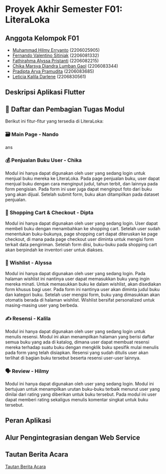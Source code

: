 # Proyek Akhir Semester F01: LiteraLoka

## Anggota Kelompok F01 
* [Muhammad Hilmy Erryanto](https://github.com/m-hilmy-erryanto) (2206025905)
* [Fernando Valentino Sitinjak](https://github.com/Scarletra) (2206081332)
* [Fathirahma Alyssa Pristanti](https://github.com/alyssapristanti) (2206082215)
* [Chika Marsya Diandra Lumban Gaol](https://github.com/chikamarsyaa) (2206083344)
* [Pradipta Arya Pramudita](https://github.com/Pradiptaa) (2206083685)
* [Leticia Kalila Darlene](https://github.com/leticiakalila) (2206830561)

## Deskripsi Aplikasi Flutter

## 📁 Daftar dan Pembagian Tugas Modul
Berikut ini fitur-fitur yang tersedia di LiteraLoka:
### 🗃️ Main Page - Nando
ans

### 💰 Penjualan Buku User - Chika
Modul ini hanya dapat digunakan oleh user yang sedang login untuk menjual buku mereka ke LiteraLoka. Pada page penjualan buku, user dapat menjual buku dengan cara menginput judul, tahun terbit, dan lainnya pada form pengisian. Pada form ini user juga dapat menginput foto dari buku yang akan dijual. Setelah submit form, buku akan ditampilkan pada dataset penjualan.

### 🛒 Shopping Cart & Checkout - Dipta
Modul ini hanya dapat digunakan oleh user yang sedang login. User dapat membeli buku dengan menambahkan ke shopping cart. Setelah user sudah menentukan buku-bukunya, page shopping cart dapat diteruskan ke page checkout, di mana pada page checkout user diminta untuk mengisi form terkait data pengiriman. Setelah form diisi, buku-buku pada shopping cart akan berpindah ke inventori user untuk diakses. 

### 📃 Wishlist - Alyssa
Modul ini hanya dapat digunakan oleh user yang sedang login. Pada halaman wishlist ini nantinya user dapat memasukkan buku yang ingin mereka minati. Untuk memasukkan buku ke dalam wishlist, akan disediakan form khusus bagi user. Pada form ini nantinya user akan diminta judul buku dan kategori buku. Setelah user mengisi form, buku yang dimasukkan akan otomatis berada di halaman wishlist. Wishlist bersifat personalized untuk masing-masing user yang berbeda.

### ✍️ Resensi - Kalila
Modul ini hanya dapat digunakan oleh user yang sedang login untuk menulis resensi. Modul ini akan menampilkan halaman yang berisi daftar semua buku yang ada di katalog, dimana user dapat membuat resensi mereka terhadap suatu buku dengan mengklik buku spesifik mulai menulis pada form yang telah disiapkan. Resensi yang sudah ditulis user akan terlihat di bagian buku tersebut beserta resensi user-user lainnya.

### 🗣️ Review - Hilmy
Modul ini hanya dapat digunakan oleh user yang sedang login. Modul ini bertujuan untuk menampilkan urutan buku-buku terbaik menurut user yang dinilai dari rating yang diberikan untuk buku tersebut. Pada modul ini user dapat memberi rating sekaligus menulis komentar singkat untuk buku tersebut.

## Peran Aplikasi

## Alur Pengintegrasian dengan Web Service

## Tautan Berita Acara
[Tautan Berita Acara](https://docs.google.com/spreadsheets/d/1OgDLNwG6hoevTCDRE_hrmAe9ShIobUsRR0xR4fEhtlg/edit#gid=0)
